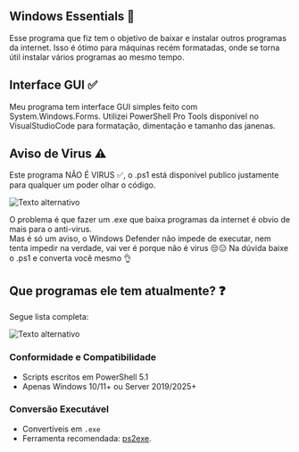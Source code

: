 ## Windows Essentials 📒

Esse programa que fiz tem o objetivo de baixar e instalar outros programas da internet.
Isso é ótimo para máquinas recém formatadas, onde se torna útil instalar vários programas ao mesmo tempo.

## Interface GUI ✅

Meu programa tem interface GUI simples feito com System.Windows.Forms.
Utilizei PowerShell Pro Tools disponível no VisualStudioCode para formatação, dimentação e tamanho das janenas.

## Aviso de Virus ⚠️

Este programa NÃO É VIRUS ✅, o .ps1 está disponível publico justamente para qualquer um poder olhar o código.  

![Texto alternativo](https://i.postimg.cc/25fKhx9K/image.png)
  
O problema é que fazer um .exe que baixa programas da internet é obvio de mais para o anti-virus.  
Mas é só um aviso, o Windows Defender não impede de executar, nem tenta impedir na verdade, vai ver é porque não é virus 😒😑
Na dúvida baixe o .ps1 e converta você mesmo 👌

## Que programas ele tem atualmente? ❓

Segue lista completa:  
  
![Texto alternativo](https://i.postimg.cc/5tKHcHVf/Programas.png)

### Conformidade e Compatibilidade

- Scripts escritos em PowerShell 5.1
- Apenas Windows 10/11+ ou Server 2019/2025+

### Conversão Executável

- Convertíveis em `.exe`
- Ferramenta recomendada: [ps2exe](https://github.com/MScholtes/PS2EXE).
